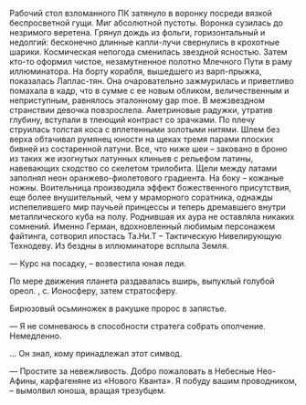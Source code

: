 Рабочий стол взломанного ПК затянуло в воронку посреди вязкой беспросветной гущи. Миг абсолютной пустоты. Воронка сузилась до незримого веретена. Грянул дождь из фольги, горизонтальный и недолгий: бесконечно длинные капли-лучи свернулись в крохотные шарики. Космическая непогода сменилась звездной ясностью. Затем кто-то оформил чистое, незамутненное полотно Млечного Пути в раму иллюминатора. На борту корабля, вышедшего из варп-прыжка, показалась Лаплас-тян. Она очаровательно зажмурилась и приветливо помахала в кадр, что в сумме с ее новым обликом, величественным и неприступным, равнялось эталонному gap moe. В межзвездном странствии девочка повзрослела. Аметриновые радужки, утратив глубину, вступали в тлеющий контраст со зрачками. По плечу струилась толстая коса с вплетенными золотыми нитями. Шлем без верха обтачивал румянец юности на щеках тремя парами плоских бивней из состаренной латуни. Все, что ниже шеи – заковано в броню из таких же изогнутых латунных клиньев с рельефом патины, навевающих сходство со скелетом трилобита. Щели между латами заполнял неон оранжево-фиолетового градиента. На боку – кожаные ножны. Воительница производила эффект божественного присутствия, еще более внушительный, чем у мраморного соратника, однажды испепелившего мир паучьей принцессы и теперь дремавшего внутри металлического куба на полу. Роднившая их аура не оставляла никаких сомнений. Именно Герман, вдохновленный любимым персонажем файтинга, сотворил ипостась Та.Ни.Т – Тактическую Нивелирующую Технодеву.
Из бездны в иллюминаторе всплыла Земля.

— Курс на посадку, – возвестила юная леди.

По мере движения планета раздавалась вширь, выпуклый голубой ореол. , с. Ионосферу, затем стратосферу.



Бирюзовый осьминожек в ракушке пророс в запястье.


— Я не сомневаюсь в способности стратега собрать ополчение. Немедленно.

... Он знал, кому принадлежал этот симвод.

— Простите за невежливость. Добро пожаловать в Небесные Нео-Афины, карфагеняне из «Нового Кванта». Я побуду вашим проводником,  – вымолвил юноша, вращая трезубцем. 